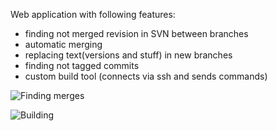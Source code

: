 Web application with following features:
- finding not merged revision in SVN between branches
- automatic merging
- replacing text(versions and stuff) in new branches
- finding not tagged commits
- custom build tool (connects via ssh and sends commands)


![Finding merges](https://raw.github.com/krasa/SVNMergeInfo/master/screenshot.png)


![Building](https://raw.github.com/krasa/SVNMergeInfo/master/screenshotBuild.png)

